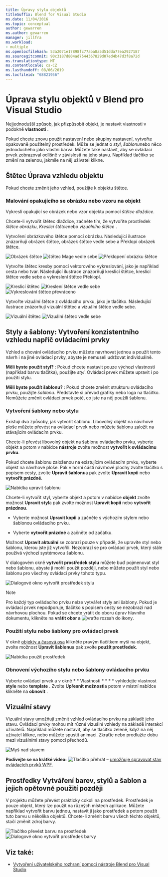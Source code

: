 ```yaml
---
title: Úpravy stylu objektů
titleSuffix: Blend for Visual Studio
ms.date: 11/04/2016
ms.topic: conceptual
author: gewarren
ms.author: gewarren
manager: jillfra
ms.workload:
- multiple
ms.openlocfilehash: 53a2071e17898fc77aba8a5d51dda77ea2927187
ms.sourcegitcommit: 90c3187d804ad7544367829d07ed4b47d3f8a72d
ms.translationtype: MT
ms.contentlocale: cs-CZ
ms.lasthandoff: 08/06/2019
ms.locfileid: "68821956"
---
```

# <a name="modify-the-style-of-objects-in-blend-for-visual-studio"></a>Úprava stylu objektů v Blend pro Visual Studio

Nejjednodušší způsob, jak přizpůsobit objekt, je nastavit vlastnosti v podokně **vlastnosti** .

Pokud chcete znovu použít nastavení nebo skupiny nastavení, vytvořte opakovaně použitelný prostředek. Může se jednat o *styl*, *šablonu*nebo něco jednoduchého jako vlastní barva. Můžete také nastavit, aby se ovládací prvek zobrazoval odlišně v závislosti na jeho stavu. Například tlačítko se změní na zelenou, jakmile na něj uživatel klikne.

## <a name="brushes-modify-the-appearance-of-an-object"></a>Štětec Úprava vzhledu objektu

Pokud chcete změnit jeho vzhled, použijte k objektu štětce.

### <a name="paint-a-repeating-image-or-pattern-on-an-object"></a>Malování opakujícího se obrázku nebo vzoru na objekt

Vykreslí opakující se obrázek nebo vzor objektu pomocí *štětce dlaždice*.

Chcete-li vytvořit štětec dlaždice, začněte tím, že vytvoříte prostředek *štětce obrázku*, *Kreslicí štětce*nebo *vizuálního štětce* .

Vytvoření obrázkového štětce pomocí obrázku. Následující ilustrace znázorňují obrázek štětce, obrázek štětce vedle sebe a Překlopí obrázek štětce.

![Obrázek štětce](../designers/media/81f84f56-906d-456b-8288-d77da1e01e31.png) ![štětec Mage vedle sebe](../designers/media/d3782ca8-64da-47a4-a095-c6cdd0fa47a2.png) ![Překlopení obrázku štětce](../designers/media/38ae3691-f3f1-4a1e-82ca-c7fa164bf56e.png)

Vytvořte štětec kresby pomocí vektorového vykreslování, jako je například cesta nebo tvar. Následující ilustrace znázorňují kreslicí štětce, kreslicí štětce vedle sebe a vykreslení štětce Překlopí.

![Kreslicí štětec](../designers/media/197666ac-ef57-4c5c-9779-669e991a00a5.png) ![Kreslení štětce vedle sebe](../designers/media/ba09cda3-4cee-40ba-b3d4-edc032158bdc.png) ![Vykreslování štětce převráceno](../designers/media/15bf6021-620c-4490-9eae-086153d3f14f.png)

Vytvořte vizuální štětce z ovládacího prvku, jako je tlačítko. Následující ilustrace znázorňují vizuální štětec a vizuální štětce vedle sebe.

![Vizuální štětec](../designers/media/fb6c90e0-153c-48fe-b563-e601beac6227.png) ![Vizuální štětec vedle sebe](../designers/media/e261b99f-7d8f-4d91-bc84-19c7beccc255.png)

## <a name="styles-and-templates-create-a-consistent-look-and-feel-across-controls"></a>Styly a šablony: Vytvoření konzistentního vzhledu napříč ovládacími prvky

Vzhled a chování ovládacího prvku můžete navrhovat jednou a použít tento návrh i na jiné ovládací prvky, abyste je nemuseli udržovat individuálně.

**Měli byste použít styl?** : Pokud chcete nastavit pouze výchozí vlastnosti (například barvu tlačítka), použijte *styl*. Ovládací prvek můžete upravit i po použití stylu.

**Měli byste použít šablonu?** : Pokud chcete změnit strukturu ovládacího prvku, použijte *šablonu*. Představte si převod grafiky nebo loga na tlačítko. Nemůžete změnit ovládací prvek poté, co jste na něj použili šablonu.

### <a name="create-a-template-or-style"></a>Vytvoření šablony nebo stylu

Existují dva způsoby, jak vytvořit šablonu. Libovolný objekt na návrhové ploše můžete převést na ovládací prvek nebo můžete šablonu založit na stávajícím ovládacím prvku.

Chcete-li převést libovolný objekt na šablonu ovládacího prvku, vyberte objekt a potom v nabídce **nástroje** zvolte možnost **vytvořit k ovládacímu prvku**.

Pokud chcete šablonu založenou na existujícím ovládacím prvku, vyberte objekt na návrhové ploše. Pak v horní části návrhové plochy zvolte tlačítko s popisem cesty, zvolte **Upravit šablonu**a pak zvolte **Upravit kopii** nebo **vytvořit prázdné**.

![Nabídka upravit šablonu](../designers/media/5ebdb33f-aad2-4c10-a328-5e8b04c56a36.png)

Chcete-li vytvořit styl, vyberte objekt a potom v nabídce **objekt** zvolte možnost **Upravit styl**a pak zvolte možnost **Upravit kopii** nebo **vytvořit prázdnou**.

- Vyberte možnost **Upravit kopii** a začněte s výchozím stylem nebo šablonou ovládacího prvku.

- Vyberte **vytvořit prázdné** a začněte od začátku.

Možnost **Upravit aktuální** se zobrazí pouze v případě, že upravíte styl nebo šablonu, kterou jste již vytvořili. Nezobrazí se pro ovládací prvek, který stále používá výchozí systémovou šablonu.

V dialogovém okně **vytvořit prostředek stylu** můžete buď pojmenovat styl nebo šablonu, abyste ji mohli použít později, nebo můžete použít styl nebo šablonu pro všechny ovládací prvky tohoto typu.

![Dialogové okno vytvořit prostředek stylu](../designers/media/4818ee6a-ce60-4b79-91c8-3b1871829eea.png)

> [!NOTE]
> Pro každý typ ovládacího prvku nelze vytvářet styly ani šablony. Pokud je ovládací prvek nepodporuje, tlačítko s popisem cesty se nezobrazí nad návrhovou plochou.
> Pokud se chcete vrátit do oboru úprav hlavního dokumentu, klikněte na **vrátit obor a** ![vraťte rozsah do ikony](../designers/media/55844eb3-ed98-4f20-aa66-a6f5b23eeb2b.png).

### <a name="apply-a-style-or-template-to-a-control"></a>Použití stylu nebo šablony pro ovládací prvek

V okně [objekty a časová osa](../designers/creating-a-ui-by-using-blend-for-visual-studio.md#objects-and-timeline-window) klikněte pravým tlačítkem myši na objekt, zvolte možnost **Upravit šablonu**a pak zvolte **použít prostředek**.

![Nabídka použít prostředek](../designers/media/dc12debc-7711-47d9-84ce-10322a384397.png)

### <a name="restore-the-default-style-or-template-of-a-control"></a>Obnovení výchozího stylu nebo šablony ovládacího prvku

Vyberte ovládací prvek a v okně * * Vlastnosti * * * * vyhledejte vlastnost **style** nebo **template** . Zvolte **Upřesnit možnosti**a potom v místní nabídce klikněte na **obnovit** .

## <a name="visual-states"></a>Vizuální stavy

Vizuální stavy umožňují změnit vzhled ovládacího prvku na základě jeho stavu. Ovládací prvky mohou mít různé vizuální vzhledy na základě interakcí uživatelů. Například můžete nastavit, aby se tlačítko zeleně, když na něj uživatel klikne, nebo můžete spustit animaci. Zkraťte nebo prodlužte dobu mezi vizuálními stavy pomocí přechodů.

![Myš nad stavem](../designers/media/a95c671a-5639-40b9-83db-1e6b214330d5.png)

**Podívejte se na krátké video:** ![Tlačítko](../designers/media/bldadminconsoleinitialconfigicon.PNG) přehrát – [umožňuje spravovat stav ovládacích prvků WPF](https://www.youtube.com/watch?v=m0PlkF5i6uw).

## <a name="resources-create-colors-styles-and-templates-and-reuse-them-later"></a>Prostředky Vytváření barev, stylů a šablon a jejich opětovné použití později

V projektu můžete převést prakticky cokoli na prostředek. Prostředek je pouze objekt, který lze použít na různých místech aplikace. Můžete například vytvořit barvu jednou, nastavit ji jako prostředek a potom použít tuto barvu u několika objektů. Chcete-li změnit barvu všech těchto objektů, stačí změnit zdroj barvy.

![Tlačítko převést barvu na prostředek](../designers/media/89203705-cf66-46e0-b153-52a23cd744f7.png) ![Dialogové okno vytvořit prostředek barvy](../designers/media/6bff8b19-3cd5-41a0-bbf9-ff65532d5aae.png)

## <a name="see-also"></a>Viz také:

- [Vytvoření uživatelského rozhraní pomocí nástroje Blend pro Visual Studio](../designers/creating-a-ui-by-using-blend-for-visual-studio.md)